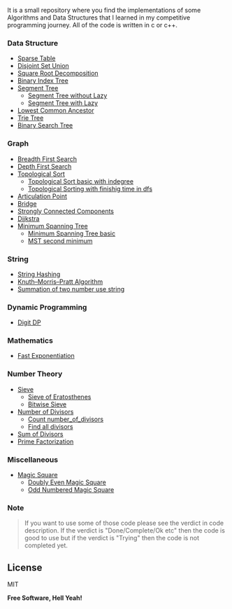 It is a small repository where you find the implementations of some Algorithms and Data Structures that I learned in my competitive programming journey. All of the code is written in c or c++.

### Data Structure
* [Sparse Table](https://github.com/Saikat-S/algorithms/tree/master/Data_Structures/sparse_table)
* [Disjoint Set Union](https://github.com/Saikat-S/algorithms/tree/master/Data_Structures/disjoint_set_union)
* [Square Root Decomposition](https://github.com/Saikat-S/algorithms/blob/master/Data_Structures/square_root_decomposition/Square-Root-Decomposition.cpp)
* [Binary Index Tree](https://github.com/Saikat-S/algorithms/blob/master/Data_Structures/bit/binary_index_tree.cpp)
* [Segment Tree](https://github.com/Saikat-S/algorithms/tree/master/Data_Structures/segment_tee)
    - [Segment Tree without Lazy](https://github.com/Saikat-S/algorithms/blob/master/Data_Structures/segment_tee/segment_tree_with_out_lazy.cpp)
    - [Segment Tree with Lazy](https://github.com/Saikat-S/algorithms/blob/master/Data_Structures/segment_tee/segment_tree_with_lazy.cpp)
* [Lowest Common Ancestor](https://github.com/Saikat-S/algorithms/blob/master/Data_Structures/lca/lowest%20_common_ancestor.cpp)
* [Trie Tree](https://github.com/Saikat-S/algorithms/blob/master/Data_Structures/trie/Trie.cpp)
* [Binary Search Tree](https://github.com/Saikat-S/algorithms/blob/master/Data_Structures/binary_search_tree/binary_search_tree.cpp)

### Graph
* [Breadth First Search](https://github.com/Saikat-S/algorithms/blob/master/Graphs/bfs/breadth_first_search.cpp)
* [Depth First Search](https://github.com/Saikat-S/algorithms/blob/master/Graphs/dfs/depth_first_search.cpp)
* [Topological Sort](https://github.com/Saikat-S/algorithms/tree/master/Graphs/topological_sort)
    - [Topological Sort basic with indegree](https://github.com/Saikat-S/algorithms/blob/master/Graphs/topological_sort/Topological_Sort_Basic_with_indegree.cpp)
    - [Topological Sorting with finishig time in dfs](https://github.com/Saikat-S/algorithms/blob/master/Graphs/topological_sort/Topological_Sorting_with_finishig_time_in_dfs.cpp)
* [Articulation Point](https://github.com/Saikat-S/algorithms/blob/master/Graphs/articulation_point/finding_articulation_points_in_a_graph.cpp)
* [Bridge](https://github.com/Saikat-S/algorithms/blob/master/Graphs/bridge/finding_bridges_in_a_graph.cpp)
* [Strongly Connected Components](https://github.com/Saikat-S/algorithms/blob/master/Graphs/strongly_connected_components/finding_strongly_connected_components.cpp)
* [Dijkstra](https://github.com/Saikat-S/algorithms/blob/master/Graphs/dijkstra/dijkstra.cpp)
* [Minimum Spanning Tree](https://github.com/Saikat-S/algorithms/tree/master/Graphs/minimum_spanning_tree)
    - [Minimum Spanning Tree basic](https://github.com/Saikat-S/algorithms/blob/master/Graphs/minimum_spanning_tree/minimum_spanning%20_tree_basic/Minimum_Spanning%20_Tree.cpp)
    - [MST second minimum](https://github.com/Saikat-S/algorithms/blob/master/Graphs/minimum_spanning_tree/MST_second_minimum/MST_Second_Minimum.cpp)

### String
* [String Hashing](https://github.com/Saikat-S/algorithms/blob/master/String_Processing/hashing/String_Hashing.cpp)
* [Knuth–Morris–Pratt Algorithm](https://github.com/Saikat-S/algorithms/blob/master/String_Processing/kmp/Knuth%E2%80%93Morris%E2%80%93Pratt_Algorithm.cpp)
* [Summation of two number use string](https://github.com/Saikat-S/algorithms/blob/master/String_Processing/summation_of_two_number/summation_of_two%20number_use_string.cpp)

### Dynamic Programming
* [Digit DP](https://github.com/Saikat-S/algorithms/blob/master/Dynamic_Programming/digit_dp/digit_dp.cpp)

### Mathematics
* [Fast Exponentiation](https://github.com/Saikat-S/algorithms/blob/master/Mathematics/fast_exponentiation/Fast_Exponentiation.cpp)

### Number Theory
* [Sieve](https://github.com/Saikat-S/algorithms/tree/master/Number_Theory/sieve)
    - [Sieve of Eratosthenes](https://github.com/Saikat-S/algorithms/blob/master/Number_Theory/sieve/sieve_of_eratosthenes.cpp)
    - [Bitwise Sieve](https://github.com/Saikat-S/algorithms/blob/master/Number_Theory/sieve/bitwise_sieve.cpp)
* [Number of Divisors](https://github.com/Saikat-S/algorithms/tree/master/Number_Theory/nod)
    - [Count number_of_divisors](https://github.com/Saikat-S/algorithms/blob/master/Number_Theory/nod/number_of_divisors.cpp)
    - [Find all divisors](https://github.com/Saikat-S/algorithms/blob/master/Number_Theory/nod/find_all_divisors.cpp)
* [Sum of Divisors](https://github.com/Saikat-S/algorithms/blob/master/Number_Theory/sod/sum_of_divisors.cpp)
* [Prime Factorization](https://github.com/Saikat-S/algorithms/blob/master/Number_Theory/prime_factorization/prime_factorization.cpp)

### Miscellaneous 
* [Magic Square](https://github.com/Saikat-S/algorithms/tree/master/Miscellaneous/magic_square)
    - [Doubly Even Magic Square](https://github.com/Saikat-S/algorithms/blob/master/Miscellaneous/magic_square/doubly_even_magic_square.cpp)
    - [Odd Numbered Magic Square](https://github.com/Saikat-S/algorithms/blob/master/Miscellaneous/magic_square/odd_numbered_magic_square.cpp)

### Note
> If you want to use some of those code please see the verdict in code description. If the verdict is "Done/Complete/Ok etc" then the code is good to use but if the verdict is "Trying" then the code is not completed yet.


License
----

MIT


**Free Software, Hell Yeah!**

